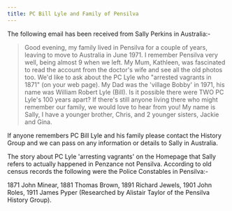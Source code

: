 ```yaml
---
title: PC Bill Lyle and Family of Pensilva
---
```


The following email has been received from Sally Perkins in Australia:-

> Good evening, my family lived in Pensilva for a couple of years, leaving to move to Australia in June 1971. I remember Pensilva very well, being almost 9 when we left. My Mum, Kathleen, was fascinated to read the account from the doctor's wife and see all the old photos too. We'd like to ask about the PC Lyle who "arrested vagrants in 1871" (on your web page). My Dad was the 'village Bobby' in 1971, his name was William Robert Lyle (Bill). Is it possible there were TWO PC Lyle's 100 years apart? If there's still anyone living there who might remember our family, we would love to hear from you! My name is Sally, I have a younger brother, Chris, and 2 younger sisters, Jackie and Gina.

If anyone remembers PC Bill Lyle and his family please contact the History Group and we can pass on any information or details to Sally in Australia.

The story about PC Lyle 'arresting vagrants' on the Homepage that Sally refers to actually happened in Penzance not Pensilva. According to old census records the following were the Police Constables in Pensilva:-

1871 John Minear, 1881 Thomas Brown, 1891 Richard Jewels, 1901 John Roles, 1911 James Pyper (Researched by Alistair Taylor of the Pensilva History Group).
